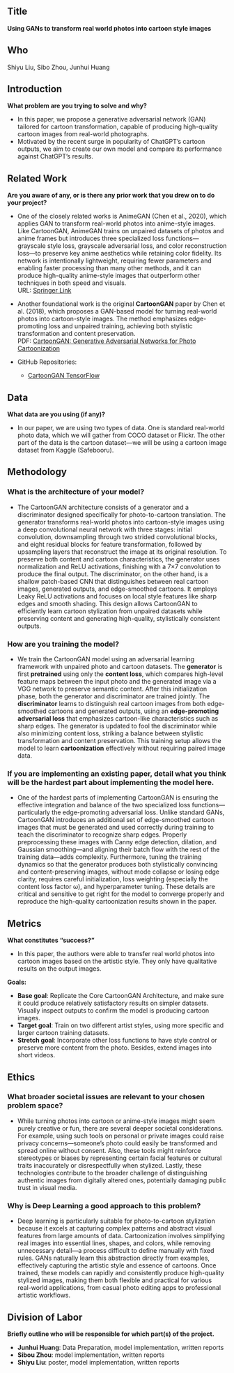 ## Title
**Using GANs to transform real world photos into cartoon style images**

## Who
Shiyu Liu, Sibo Zhou, Junhui Huang

## Introduction
**What problem are you trying to solve and why?**
- In this paper, we propose a generative adversarial network (GAN) tailored for cartoon transformation, capable of producing high-quality cartoon images from real-world photographs.
- Motivated by the recent surge in popularity of ChatGPT’s cartoon outputs, we aim to create our own model and compare its performance against ChatGPT’s results.

## Related Work
**Are you aware of any, or is there any prior work that you drew on to do your project?**
- One of the closely related works is AnimeGAN (Chen et al., 2020), which applies GAN to transform real-world photos into anime-style images. Like CartoonGAN, AnimeGAN trains on unpaired datasets of photos and anime frames but introduces three specialized loss functions—grayscale style loss, grayscale adversarial loss, and color reconstruction loss—to preserve key anime aesthetics while retaining color fidelity. Its network is intentionally lightweight, requiring fewer parameters and enabling faster processing than many other methods, and it can produce high-quality anime-style images that outperform other techniques in both speed and visuals.  
  URL: [Springer Link](https://link-springer-com.revproxy.brown.edu/content/pdf/10.1007/978-981-15-5547-0_18)

- Another foundational work is the original **CartoonGAN** paper by Chen et al. (2018), which proposes a GAN-based model for turning real-world photos into cartoon-style images. The method emphasizes edge-promoting loss and unpaired training, achieving both stylistic transformation and content preservation.  
  PDF: [CartoonGAN: Generative Adversarial Networks for Photo Cartoonization](https://openaccess.thecvf.com/content_cvpr_2018/papers/Chen_CartoonGAN_Generative_Adversarial_CVPR_2018_paper.pdf)

- GitHub Repositories:
  - [CartoonGAN TensorFlow](https://github.com/mnicnc404/CartoonGan-tensorflow)

## Data
**What data are you using (if any)?**
- In our paper, we are using two types of data. One is standard real-world photo data, which we will gather from COCO dataset or Flickr. The other part of the data is the cartoon dataset—we will be using a cartoon image dataset from Kaggle (Safebooru).

## Methodology

### What is the architecture of your model?
- The CartoonGAN architecture consists of a generator and a discriminator designed specifically for photo-to-cartoon translation. The generator transforms real-world photos into cartoon-style images using a deep convolutional neural network with three stages: initial convolution, downsampling through two strided convolutional blocks, and eight residual blocks for feature transformation, followed by upsampling layers that reconstruct the image at its original resolution. To preserve both content and cartoon characteristics, the generator uses normalization and ReLU activations, finishing with a 7×7 convolution to produce the final output. The discriminator, on the other hand, is a shallow patch-based CNN that distinguishes between real cartoon images, generated outputs, and edge-smoothed cartoons. It employs Leaky ReLU activations and focuses on local style features like sharp edges and smooth shading. This design allows CartoonGAN to efficiently learn cartoon stylization from unpaired datasets while preserving content and generating high-quality, stylistically consistent outputs.

### How are you training the model?
- We train the CartoonGAN model using an adversarial learning framework with unpaired photo and cartoon datasets. The **generator** is first **pretrained** using only the **content loss**, which compares high-level feature maps between the input photo and the generated image via a VGG network to preserve semantic content. After this initialization phase, both the generator and discriminator are trained jointly. The **discriminator** learns to distinguish real cartoon images from both edge-smoothed cartoons and generated outputs, using an **edge-promoting adversarial loss** that emphasizes cartoon-like characteristics such as sharp edges. The generator is updated to fool the discriminator while also minimizing content loss, striking a balance between stylistic transformation and content preservation. This training setup allows the model to learn **cartoonization** effectively without requiring paired image data.

### If you are implementing an existing paper, detail what you think will be the hardest part about implementing the model here.
- One of the hardest parts of implementing CartoonGAN is ensuring the effective integration and balance of the two specialized loss functions—particularly the edge-promoting adversarial loss. Unlike standard GANs, CartoonGAN introduces an additional set of edge-smoothed cartoon images that must be generated and used correctly during training to teach the discriminator to recognize sharp edges. Properly preprocessing these images with Canny edge detection, dilation, and Gaussian smoothing—and aligning their batch flow with the rest of the training data—adds complexity. Furthermore, tuning the training dynamics so that the generator produces both stylistically convincing and content-preserving images, without mode collapse or losing edge clarity, requires careful initialization, loss weighting (especially the content loss factor ω), and hyperparameter tuning. These details are critical and sensitive to get right for the model to converge properly and reproduce the high-quality cartoonization results shown in the paper.

## Metrics
**What constitutes “success?”**
- In this paper, the authors were able to transfer real world photos into cartoon images based on the artistic style. They only have qualitative results on the output images.

**Goals:**
- **Base goal**: Replicate the Core CartoonGAN Architecture, and make sure it could produce relatively satisfactory results on simpler datasets. Visually inspect outputs to confirm the model is producing cartoon images.
- **Target goal**: Train on two different artist styles, using more specific and larger cartoon training datasets.
- **Stretch goal**: Incorporate other loss functions to have style control or preserve more content from the photo. Besides, extend images into short videos.

## Ethics

### What broader societal issues are relevant to your chosen problem space?
- While turning photos into cartoon or anime-style images might seem purely creative or fun, there are several deeper societal considerations. For example, using such tools on personal or private images could raise privacy concerns—someone’s photo could easily be transformed and spread online without consent. Also, these tools might reinforce stereotypes or biases by representing certain facial features or cultural traits inaccurately or disrespectfully when stylized. Lastly, these technologies contribute to the broader challenge of distinguishing authentic images from digitally altered ones, potentially damaging public trust in visual media.

### Why is Deep Learning a good approach to this problem?
- Deep learning is particularly suitable for photo-to-cartoon stylization because it excels at capturing complex patterns and abstract visual features from large amounts of data. Cartoonization involves simplifying real images into essential lines, shapes, and colors, while removing unnecessary detail—a process difficult to define manually with fixed rules. GANs naturally learn this abstraction directly from examples, effectively capturing the artistic style and essence of cartoons. Once trained, these models can rapidly and consistently produce high-quality stylized images, making them both flexible and practical for various real-world applications, from casual photo editing apps to professional artistic workflows.

## Division of Labor
**Briefly outline who will be responsible for which part(s) of the project.**
- **Junhui Huang**: Data Preparation, model implementation, written reports
- **Sibou Zhou**: model implementation, written reports
- **Shiyu Liu**: poster, model implementation, written reports
